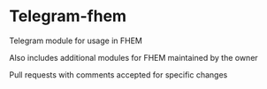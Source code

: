 # Telegram-fhem
Telegram module for usage in FHEM

Also includes additional modules for FHEM maintained by the owner

Pull requests with comments accepted for specific changes

